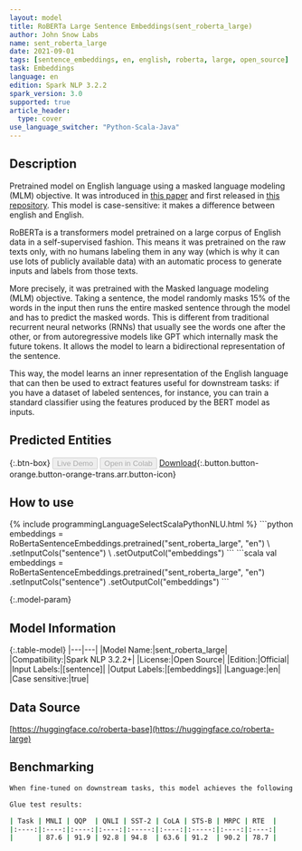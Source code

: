 ```yaml
---
layout: model
title: RoBERTa Large Sentence Embeddings(sent_roberta_large)
author: John Snow Labs
name: sent_roberta_large
date: 2021-09-01
tags: [sentence_embeddings, en, english, roberta, large, open_source]
task: Embeddings
language: en
edition: Spark NLP 3.2.2
spark_version: 3.0
supported: true
article_header:
  type: cover
use_language_switcher: "Python-Scala-Java"
---
```


## Description

Pretrained model on English language using a masked language modeling (MLM) objective. It was introduced in [this paper](https://arxiv.org/abs/1907.11692) and first released in [this repository](https://github.com/pytorch/fairseq/tree/master/examples/roberta). This model is case-sensitive: it makes a difference between english and English.

RoBERTa is a transformers model pretrained on a large corpus of English data in a self-supervised fashion. This means it was pretrained on the raw texts only, with no humans labeling them in any way (which is why it can use lots of publicly available data) with an automatic process to generate inputs and labels from those texts. 

More precisely, it was pretrained with the Masked language modeling (MLM) objective. Taking a sentence, the model randomly masks 15% of the words in the input then runs the entire masked sentence through the model and has to predict the masked words. This is different from traditional recurrent neural networks (RNNs) that usually see the words one after the other, or from autoregressive models like GPT which internally mask the future tokens. It allows the model to learn a bidirectional representation of the sentence.

This way, the model learns an inner representation of the English language that can then be used to extract features useful for downstream tasks: if you have a dataset of labeled sentences, for instance, you can train a standard classifier using the features produced by the BERT model as inputs.

## Predicted Entities



{:.btn-box}
<button class="button button-orange" disabled>Live Demo</button>
<button class="button button-orange" disabled>Open in Colab</button>
[Download](https://s3.amazonaws.com/auxdata.johnsnowlabs.com/public/models/sent_roberta_large_en_3.2.2_3.0_1630504650320.zip){:.button.button-orange.button-orange-trans.arr.button-icon}

## How to use



<div class="tabs-box" markdown="1">
{% include programmingLanguageSelectScalaPythonNLU.html %}
```python
embeddings = RoBertaSentenceEmbeddings.pretrained("sent_roberta_large", "en") \
      .setInputCols("sentence") \
      .setOutputCol("embeddings")
```
```scala
val embeddings = RoBertaSentenceEmbeddings.pretrained("sent_roberta_large", "en")
      .setInputCols("sentence")
      .setOutputCol("embeddings")
```
</div>

{:.model-param}
## Model Information

{:.table-model}
|---|---|
|Model Name:|sent_roberta_large|
|Compatibility:|Spark NLP 3.2.2+|
|License:|Open Source|
|Edition:|Official|
|Input Labels:|[sentence]|
|Output Labels:|[embeddings]|
|Language:|en|
|Case sensitive:|true|

## Data Source

[https://huggingface.co/roberta-base](https://huggingface.co/roberta-large)

## Benchmarking

```bash
When fine-tuned on downstream tasks, this model achieves the following results:

Glue test results:

| Task | MNLI | QQP  | QNLI | SST-2 | CoLA | STS-B | MRPC | RTE  |
|:----:|:----:|:----:|:----:|:-----:|:----:|:-----:|:----:|:----:|
|      | 87.6 | 91.9 | 92.8 | 94.8  | 63.6 | 91.2  | 90.2 | 78.7 |
```